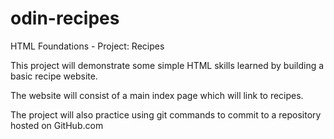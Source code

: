 # odin-recipes
HTML Foundations - Project: Recipes

This project will demonstrate some simple HTML skills learned by building a basic
recipe website.

The website will consist of a main index page which will link to recipes.

The project will also practice using git commands to commit to a repository hosted on
GitHub.com

